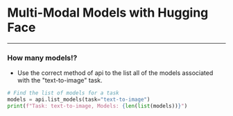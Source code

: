 # Multi-Modal Models with Hugging Face
---
### How many models!?
* Use the correct method of api to the list all of the models associated with the "text-to-image" task.
```python
# Find the list of models for a task
models = api.list_models(task="text-to-image")
print(f"Task: text-to-image, Models: {len(list(models))}")
```
